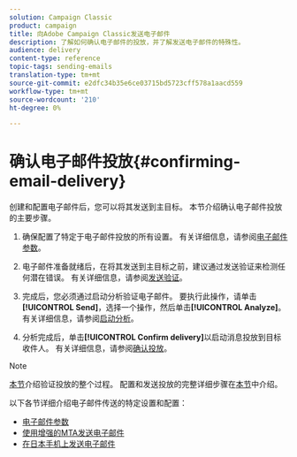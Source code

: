 ```yaml
---
solution: Campaign Classic
product: campaign
title: 向Adobe Campaign Classic发送电子邮件
description: 了解如何确认电子邮件的投放，并了解发送电子邮件的特殊性。
audience: delivery
content-type: reference
topic-tags: sending-emails
translation-type: tm+mt
source-git-commit: e2dfc34b35e6ce03715bd5723cff578a1aacd559
workflow-type: tm+mt
source-wordcount: '210'
ht-degree: 0%

---
```



# 确认电子邮件投放{#confirming-email-delivery}

创建和配置电子邮件后，您可以将其发送到主目标。 本节介绍确认电子邮件投放的主要步骤。

1. 确保配置了特定于电子邮件投放的所有设置。 有关详细信息，请参阅[电子邮件参数](../../delivery/using/email-parameters.md)。
1. 电子邮件准备就绪后，在将其发送到主目标之前，建议通过发送验证来检测任何潜在错误。 有关详细信息，请参阅[发送验证](../../delivery/using/steps-validating-the-delivery.md#sending-a-proof)。

1. 完成后，您必须通过启动分析验证电子邮件。 要执行此操作，请单击&#x200B;**[!UICONTROL Send]**，选择一个操作，然后单击&#x200B;**[!UICONTROL Analyze]**。 有关详细信息，请参阅[启动分析](../../delivery/using/steps-validating-the-delivery.md#analyzing-the-delivery)。

1. 分析完成后，单击&#x200B;**[!UICONTROL Confirm delivery]**&#x200B;以启动消息投放到目标收件人。 有关详细信息，请参阅[确认投放](../../delivery/using/steps-sending-the-delivery.md#confirming-delivery)。

   <!--Add screenshot with analysis done and Confirm delivery button activated.-->

>[!NOTE]
>
>[本节](../../delivery/using/steps-validating-the-delivery.md)介绍验证投放的整个过程。 配置和发送投放的完整详细步骤在[本节](../../delivery/using/steps-sending-the-delivery.md)中介绍。

以下各节详细介绍电子邮件传送的特定设置和配置：
<!--* [Generating the mirror page](../../delivery/using/generating-mirror-page.md)
* [Email BCC](../../delivery/using/email-bcc.md)-->
* [电子邮件参数](../../delivery/using/email-parameters.md)
* [使用增强的MTA发送电子邮件](../../delivery/using/sending-with-enhanced-mta.md)
* [在日本手机上发送电子邮件](../../delivery/using/sending-emails-on-japanese-mobiles.md)
